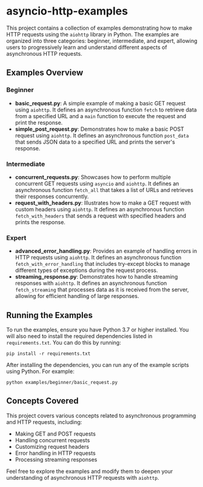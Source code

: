 # asyncio-http-examples

This project contains a collection of examples demonstrating how to make HTTP requests using the `aiohttp` library in Python. The examples are organized into three categories: beginner, intermediate, and expert, allowing users to progressively learn and understand different aspects of asynchronous HTTP requests.

## Examples Overview

### Beginner
- **basic_request.py**: A simple example of making a basic GET request using `aiohttp`. It defines an asynchronous function `fetch` to retrieve data from a specified URL and a `main` function to execute the request and print the response.
- **simple_post_request.py**: Demonstrates how to make a basic POST request using `aiohttp`. It defines an asynchronous function `post_data` that sends JSON data to a specified URL and prints the server's response.

### Intermediate
- **concurrent_requests.py**: Showcases how to perform multiple concurrent GET requests using `asyncio` and `aiohttp`. It defines an asynchronous function `fetch_all` that takes a list of URLs and retrieves their responses concurrently.
- **request_with_headers.py**: Illustrates how to make a GET request with custom headers using `aiohttp`. It defines an asynchronous function `fetch_with_headers` that sends a request with specified headers and prints the response.

### Expert
- **advanced_error_handling.py**: Provides an example of handling errors in HTTP requests using `aiohttp`. It defines an asynchronous function `fetch_with_error_handling` that includes try-except blocks to manage different types of exceptions during the request process.
- **streaming_response.py**: Demonstrates how to handle streaming responses with `aiohttp`. It defines an asynchronous function `fetch_streaming` that processes data as it is received from the server, allowing for efficient handling of large responses.

## Running the Examples

To run the examples, ensure you have Python 3.7 or higher installed. You will also need to install the required dependencies listed in `requirements.txt`. You can do this by running:

```
pip install -r requirements.txt
```

After installing the dependencies, you can run any of the example scripts using Python. For example:

```
python examples/beginner/basic_request.py
```

## Concepts Covered

This project covers various concepts related to asynchronous programming and HTTP requests, including:
- Making GET and POST requests
- Handling concurrent requests
- Customizing request headers
- Error handling in HTTP requests
- Processing streaming responses

Feel free to explore the examples and modify them to deepen your understanding of asynchronous HTTP requests with `aiohttp`.